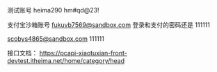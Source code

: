 测试账号
heima290
hm#qd@23!

支付宝沙箱账号
fukuvb7569@sandbox.com
登录和支付的密码还是
111111

scobys4865@sandbox.com
111111

接口文档：
https://pcapi-xiaotuxian-front-devtest.itheima.net/home/category/head
